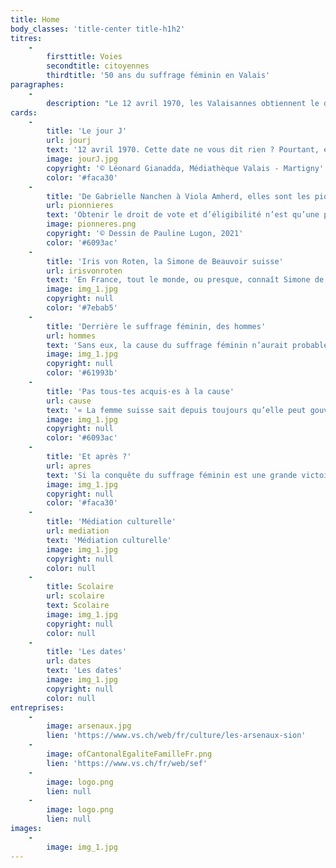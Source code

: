 ```yaml
---
title: Home
body_classes: 'title-center title-h1h2'
titres:
    -
        firsttitle: Voies
        secondtitle: citoyennes
        thirdtitle: '50 ans du suffrage féminin en Valais'
paragraphes:
    -
        description: "Le 12 avril 1970, les Valaisannes obtiennent le droit de vote et d’éligibilité au niveau cantonal. Moins d’une année plus tard, le 7 février 1971, ce sont les Suissesses qui deviennent citoyennes sur le plan fédéral.\r\nA l’occasion des 50 ans du suffrage féminin en Valais et en Suisse, la Médiathèque Valais – Sion , les Archives de l’Etat du Valais et l’Office cantonal de l’égalité et de la famille se sont associés pour vous proposer une exposition qui retrace cette histoire du point de vue cantonal, des débuts de la lutte pour le suffrage féminin, en 1945, à la Grève des femmes de 2019, en passant par la désormais célèbre votation à Unterbäch, en 1957, les premières élues et le début de l’égalité entre les femmes et les hommes."
cards:
    -
        title: 'Le jour J'
        url: jourj
        text: '12 avril 1970. Cette date ne vous dit rien ? Pourtant, elle marque un tournant dans la vie des Valaisans et des Valaisannes.'
        image: jourJ.jpg
        copyright: '© Léonard Gianadda, Médiathèque Valais - Martigny'
        color: '#faca30'
    -
        title: 'De Gabrielle Nanchen à Viola Amherd, elles sont les pionnières'
        url: pionnieres
        text: 'Obtenir le droit de vote et d’éligibilité n’est qu’une première étape. Désormais, il faut se faire élire.'
        image: pionneres.png
        copyright: '© Dessin de Pauline Lugon, 2021'
        color: '#6093ac'
    -
        title: 'Iris von Roten, la Simone de Beauvoir suisse'
        url: irisvonroten
        text: 'En France, tout le monde, ou presque, connaît Simone de Beauvoir, figure féministe qui a marqué de son empreinte l’histoire du 20e siècle.'
        image: img_1.jpg
        copyright: null
        color: '#7ebab5'
    -
        title: 'Derrière le suffrage féminin, des hommes'
        url: hommes
        text: 'Sans eux, la cause du suffrage féminin n’aurait probablement jamais été portée dans l’arène politique.'
        image: img_1.jpg
        copyright: null
        color: '#61993b'
    -
        title: 'Pas tous·tes acquis·es à la cause'
        url: cause
        text: '« La femme suisse sait depuis toujours qu’elle peut gouverner l’homme sans droit de vote, c’est pourquoi elle s’en passe avec plaisir. »'
        image: img_1.jpg
        copyright: null
        color: '#6093ac'
    -
        title: 'Et après ?'
        url: apres
        text: 'Si la conquête du suffrage féminin est une grande victoire pour les femmes, elle ne signifie pas pour autant l’égalité entre femmes et hommes.'
        image: img_1.jpg
        copyright: null
        color: '#faca30'
    -
        title: 'Médiation culturelle'
        url: mediation
        text: 'Médiation culturelle'
        image: img_1.jpg
        copyright: null
        color: null
    -
        title: Scolaire
        url: scolaire
        text: Scolaire
        image: img_1.jpg
        copyright: null
        color: null
    -
        title: 'Les dates'
        url: dates
        text: 'Les dates'
        image: img_1.jpg
        copyright: null
        color: null
entreprises:
    -
        image: arsenaux.jpg
        lien: 'https://www.vs.ch/web/fr/culture/les-arsenaux-sion'
    -
        image: ofCantonalEgaliteFamilleFr.png
        lien: 'https://www.vs.ch/fr/web/sef'
    -
        image: logo.png
        lien: null
    -
        image: logo.png
        lien: null
images:
    -
        image: img_1.jpg
---
```


